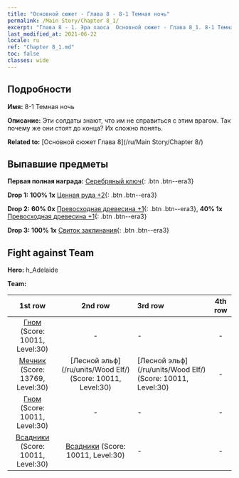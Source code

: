 ```yaml
---
title: "Основной сюжет - Глава 8 - 8-1 Темная ночь"
permalink: /Main Story/Chapter 8_1/
excerpt: "Глава 8 - 1. Эра хаоса  Основной сюжет - Глава 8_1. 8-1 Темная ночь"
last_modified_at: 2021-06-22
locale: ru
ref: "Chapter 8_1.md"
toc: false
classes: wide
---
```


## Подробности

 **Имя:** 8-1 Темная ночь

 **Описание:** Эти солдаты знают, что им не справиться с этим врагом. Так почему же они стоят до конца? Их сложно понять.

 **Related to:** [Основной сюжет Глава 8](/ru/Main Story/Chapter 8/)

## Выпавшие предметы

 **Первая полная награда:** [Серебряный ключ](/ItemsRU/con_693/){: .btn .btn--era3}

 **Drop 1:** **100% 1x** [Ценная руда +2](/ItemsRU/mat_26/){: .btn .btn--era3}

 **Drop 2:** **60% 0x** [Превосходная древесина +1](/ItemsRU/mat_20/){: .btn .btn--era3}, **40% 1x** [Превосходная древесина +1](/ItemsRU/mat_20/){: .btn .btn--era3}

 **Drop 3:** **100% 1x** [Свиток заклинания](/ItemsRU/con_694/){: .btn .btn--era3}


## Fight against Team
 **Hero:** h_Adelaide

 **Team:**


  | 1st row | 2nd row | 3rd row | 4th row |
  |:----:|:----:|:----|:----:|
  | [Гном](/ru/units/Dwarf/) (Score: 10011, Level:30)  | - | - | - |
  | [Мечник](/ru/units/Swordsman/) (Score: 13769, Level:30)  | [Лесной эльф](/ru/units/Wood Elf/) (Score: 10011, Level:30)  | [Лесной эльф](/ru/units/Wood Elf/) (Score: 10011, Level:30)  | - |
  | [Гном](/ru/units/Dwarf/) (Score: 10011, Level:30)  | - | - | - |
  | [Всадники](/ru/units/Cavalier/) (Score: 10011, Level:30)  | [Всадники](/ru/units/Cavalier/) (Score: 10011, Level:30)  | - | - |


